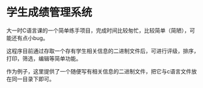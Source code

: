 # 学生成绩管理系统

大一时C语言课的一个简单练手项目，完成时间比较匆忙，比较简单（简陋），可能还有点小bug。

这程序目前通过存取一个存有学生相关信息的二进制文件后，可进行评级，排序，打印，筛选，编辑等简单功能。

作为例子，这里提供了一个随便写有相关信息的二进制文件，把它与c语言文件放在同一目录下即可。

